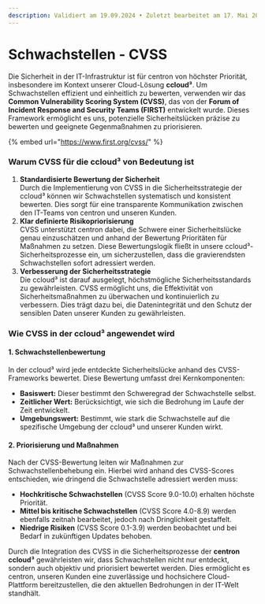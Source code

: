 ```yaml
---
description: Validiert am 19.09.2024 • Zuletzt bearbeitet am 17. Mai 2024
---
```


# Schwachstellen - CVSS

Die Sicherheit in der IT-Infrastruktur ist für centron von höchster Priorität, insbesondere im Kontext unserer Cloud-Lösung **ccloud³**. Um Schwachstellen effizient und einheitlich zu bewerten, verwenden wir das **Common Vulnerability Scoring System (CVSS)**, das von der **Forum of Incident Response and Security Teams (FIRST)** entwickelt wurde. Dieses Framework ermöglicht es uns, potenzielle Sicherheitslücken präzise zu bewerten und geeignete Gegenmaßnahmen zu priorisieren.

{% embed url="https://www.first.org/cvss/" %}

### **Warum CVSS für die ccloud³ von Bedeutung ist**

1. **Standardisierte Bewertung der Sicherheit**\
   Durch die Implementierung von CVSS in die Sicherheitsstrategie der ccloud³ können wir Schwachstellen systematisch und konsistent bewerten. Dies sorgt für eine transparente Kommunikation zwischen den IT-Teams von centron und unseren Kunden.
2. **Klar definierte Risikopriorisierung**\
   CVSS unterstützt centron dabei, die Schwere einer Sicherheitslücke genau einzuschätzen und anhand der Bewertung Prioritäten für Maßnahmen zu setzen. Diese Bewertungslogik fließt in unsere ccloud³-Sicherheitsprozesse ein, um sicherzustellen, dass die gravierendsten Schwachstellen sofort adressiert werden.
3. **Verbesserung der Sicherheitsstrategie**\
   Die ccloud³ ist darauf ausgelegt, höchstmögliche Sicherheitsstandards zu gewährleisten. CVSS ermöglicht uns, die Effektivität von Sicherheitsmaßnahmen zu überwachen und kontinuierlich zu verbessern. Dies trägt dazu bei, die Datenintegrität und den Schutz der sensiblen Daten unserer Kunden zu gewährleisten.

### **Wie CVSS in der ccloud³ angewendet wird**

#### **1. Schwachstellenbewertung**

In der ccloud³ wird jede entdeckte Sicherheitslücke anhand des CVSS-Frameworks bewertet. Diese Bewertung umfasst drei Kernkomponenten:

* **Basiswert:** Dieser bestimmt den Schweregrad der Schwachstelle selbst.
* **Zeitlicher Wert:** Berücksichtigt, wie sich die Bedrohung im Laufe der Zeit entwickelt.
* **Umgebungswert:** Bestimmt, wie stark die Schwachstelle auf die spezifische Umgebung der ccloud³ und unserer Kunden wirkt.

#### **2. Priorisierung und Maßnahmen**

Nach der CVSS-Bewertung leiten wir Maßnahmen zur Schwachstellenbehebung ein. Hierbei wird anhand des CVSS-Scores entschieden, wie dringend die Schwachstelle adressiert werden muss:

* **Hochkritische Schwachstellen** (CVSS Score 9.0-10.0) erhalten höchste Priorität.
* **Mittel bis kritische Schwachstellen** (CVSS Score 4.0-8.9) werden ebenfalls zeitnah bearbeitet, jedoch nach Dringlichkeit gestaffelt.
* **Niedrige Risiken** (CVSS Score 0.1-3.9) werden beobachtet und bei Bedarf in zukünftigen Updates behoben.

Durch die Integration des CVSS in die Sicherheitsprozesse der **centron ccloud³** gewährleisten wir, dass Schwachstellen nicht nur entdeckt, sondern auch objektiv und priorisiert bewertet werden. Dies ermöglicht es centron, unseren Kunden eine zuverlässige und hochsichere Cloud-Plattform bereitzustellen, die den aktuellen Bedrohungen in der IT-Welt standhält.

